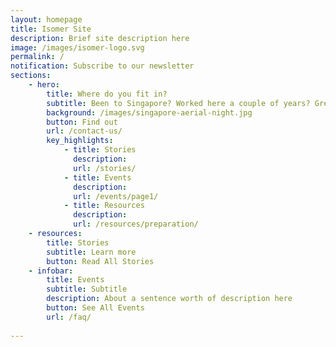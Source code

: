 ```yaml
---
layout: homepage
title: Isomer Site
description: Brief site description here
image: /images/isomer-logo.svg
permalink: /
notification: Subscribe to our newsletter
sections:
    - hero:
        title: Where do you fit in?
        subtitle: Been to Singapore? Worked here a couple of years? Grew up here? Join us as we build a network to connect individuals around the globe who share experiences of Singapore in one way or another. 
        background: /images/singapore-aerial-night.jpg
        button: Find out
        url: /contact-us/
        key_highlights:
            - title: Stories
              description: 
              url: /stories/
            - title: Events
              description: 
              url: /events/page1/
            - title: Resources
              description: 
              url: /resources/preparation/
    - resources:
        title: Stories
        subtitle: Learn more
        button: Read All Stories  
    - infobar:
        title: Events
        subtitle: Subtitle
        description: About a sentence worth of description here
        button: See All Events
        url: /faq/
       
---
```

